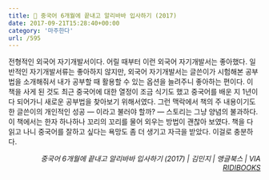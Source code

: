 ```yaml
---
title: 📖 중국어 6개월에 끝내고 알리바바 입사하기 (2017)
date: 2017-09-21T15:28:40+00:00
category: '마주한다'
url: /595
---
```


전형적인 외국어 자기개발서이다. 어릴 때부터 이런 외국어 자기개발서는 좋아했다. 일반적인 자기개발서류는 좋아하지 않지만, 외국어 자기개발서는 글쓴이가 시험해본 공부법을 소개해줘서 내가 공부할 때 활용할 수 있는 옵션을 늘려주니 좋아하는 편이다. 이 책을 사게 된 것도 최근 중국어에 대한 열정이 조금 식기도 했고 중국어를 배운 지 1년이 다 되어가니 새로운 공부법을 찾아보기 위해서였다. 그런 맥락에서 책의 주 내용이기도 한 글쓴이의 개인적인 성공&nbsp;— 이라고 불러야 할까?&nbsp;— 스토리는 그냥 양념의 불과하다. 이 책에서는 한자 하나하나 꼬리의 꼬리를 물어 외우는 방법이 괜찮아 보였다. 책을 다 읽고 나니 중국어를 잘하고 싶다는 욕망도 좀 더 생기고 자극을 받았다. 이걸로 충분하다.

<p style="text-align:right">
  <em>중국어 6개월에 끝내고 알리바바 입사하기 (2017) | 김민지 | 앵글북스 | VIA <a rel="noreferrer noopener" href="http://ridibooks.com" target="_blank">RIDIBOOKS</a></em>
</p>